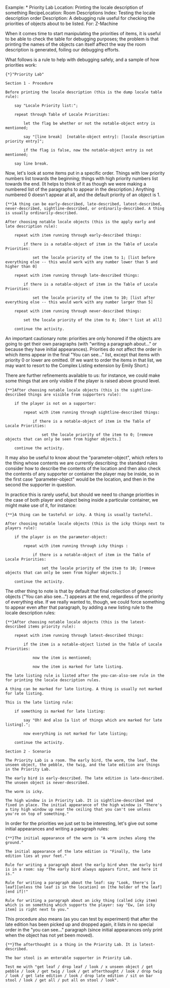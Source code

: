Example: * Priority Lab
Location: Printing the locale description of something
RecipeLocation: Room Descriptions
Index: Testing the locale description order
Description: A debugging rule useful for checking the priorities of objects about to be listed.
For: Z-Machine

  
When it comes time to start manipulating the priorities of items, it is useful to be able to check the table for debugging purposes; the problem is that printing the names of the objects can itself affect the way the room description is generated, foiling our debugging efforts.

  
What follows is a rule to help with debugging safely, and a sample of how priorities work:

  

``` inform7
{*}"Priority Lab"

Section 1 - Procedure

Before printing the locale description (this is the dump locale table rule):

	say "Locale Priority list:";

	repeat through Table of Locale Priorities:

		let the flag be whether or not the notable-object entry is mentioned;

		say "[line break]  [notable-object entry]: [locale description priority entry]";

		if the flag is false, now the notable-object entry is not mentioned;

	say line break.
```

  
Now, let's look at some items put in a specific order. Things with low priority numbers list towards the beginning; things with high priority numbers list towards the end. (It helps to think of it as though we were making a numbered list of the paragraphs to appear in the description.) Anything numbered 0 doesn't appear at all, and the default priority of an object is 1.

  

``` inform7
{**}A thing can be early-described, late-described, latest-described, never-described, sightline-described, or ordinarily-described. A thing is usually ordinarily-described.

After choosing notable locale objects (this is the apply early and late description rule):

	repeat with item running through early-described things:

		if there is a notable-object of item in the Table of Locale Priorities:

			set the locale priority of the item to 1; [list before everything else -- this would work with any number lower than 5 and higher than 0]

	repeat with item running through late-described things:

		if there is a notable-object of item in the Table of Locale Priorities:

			set the locale priority of the item to 10; [list after everything else -- this would work with any number larger than 5]

	repeat with item running through never-described things:

		set the locale priority of the item to 0; [don't list at all]

	continue the activity.
```

  
An important cautionary note: priorities are only honored if the objects are going to get their own paragraphs (with "writing a paragraph about..." or because they have initial appearances). Priorities do not affect the order in which items appear in the final "You can see..." list, except that items with priority 0 or lower are omitted. (If we want to order the items in that list, we may want to resort to the Complex Listing extension by Emily Short.)

  
There are further refinements available to us: for instance, we could make some things that are only visible if the player is raised above ground level.

  

``` inform7
{**}After choosing notable locale objects (this is the sightline-described things are visible from supporters rule):

	if the player is not on a supporter:

		repeat with item running through sightline-described things:

			if there is a notable-object of item in the Table of Locale Priorities:

				set the locale priority of the item to 0; [remove objects that can only be seen from higher objects.]

	continue the activity.
```

  
It may also be useful to know about the "parameter-object", which refers to the thing whose contents we are currently describing: the standard rules consider how to describe the contents of the location and then also check the contents of any supporter or container the player may be inside, so in the first case "parameter-object" would be the location, and then in the second the supporter in question.

  
In practice this is rarely useful, but should we need to change priorities in the case of both player and object being inside a particular container, we might make use of it, for instance:

  

``` inform7
{**}A thing can be tasteful or icky. A thing is usually tasteful.

After choosing notable locale objects (this is the icky things next to players rule):

	if the player is on the parameter-object:

		repeat with item running through icky things :

			if there is a notable-object of item in the Table of Locale Priorities:

				set the locale priority of the item to 10; [remove objects that can only be seen from higher objects.]

	continue the activity.
```

  
The other thing to note is that by default that final collection of generic objects ("You can also see...") appears at the end, regardless of the priority of everything else. If we really wanted to, though, we could force something to appear even after that paragraph, by adding a new listing rule to the locale description rules:

  

``` inform7
{**}After choosing notable locale objects (this is the latest-described items priority rule):

	repeat with item running through latest-described things:

		if the item is a notable-object listed in the Table of Locale Priorities:

			now the item is mentioned;

			now the item is marked for late listing.

The late listing rule is listed after the you-can-also-see rule in the for printing the locale description rules.

A thing can be marked for late listing. A thing is usually not marked for late listing.

This is the late listing rule:

	if something is marked for late listing:

		say "Oh! And also [a list of things which are marked for late listing].";

		now everything is not marked for late listing;

	continue the activity.

Section 2 - Scenario

The Priority Lab is a room. The early bird, the worm, the leaf, the unseen object, the pebble, the twig, and the late edition are things in the Priority Lab.

The early bird is early-described. The late edition is late-described. The unseen object is never-described.

The worm is icky.

The high window is in Priority Lab. It is sightline-described and fixed in place. The initial appearance of the high window is "There's a tiny high window up near the ceiling that you can't see unless you're on top of something."
```

  
In order for the priorities we just set to be interesting, let's give out some initial appearances and writing a paragraph rules:

  

``` inform7
{**}The initial appearance of the worm is "A worm inches along the ground."

The initial appearance of the late edition is "Finally, the late edition lies at your feet."

Rule for writing a paragraph about the early bird when the early bird is in a room: say "The early bird always appears first, and here it is."

Rule for writing a paragraph about the leaf: say "Look, there's [a leaf][unless the leaf is in the location] on [the holder of the leaf][end if]!"

Rule for writing a paragraph about an icky thing (called icky item) which is on something which supports the player: say "Ew, [an icky item] is right next to you."
```

  
This procedure also means (as you can test by experiment) that after the late edition has been picked up and dropped again, it lists in no special order in the "you can see..." paragraph (since initial appearances only print when the object has not yet been moved).

  

``` inform7
{**}The afterthought is a thing in the Priority Lab. It is latest-described.

The bar stool is an enterable supporter in Priority Lab.

Test me with "get leaf / drop leaf / look / x unseen object / get pebble / look / get twig / look / get afterthought / look / drop twig / look / get late edition / look / drop late edition / sit on bar stool / look / get all / put all on stool / look".
```

